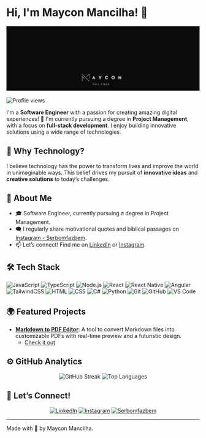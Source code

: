# Hi, I'm Maycon Mancilha! 👋

![Banner](https://raw.githubusercontent.com/mmancilha/mmancilha/main/Colorful%20Infinite%20Logo%20Design.gif)

<p align="left">
  <img src="https://komarev.com/ghpvc/?username=mmancilha&color=green" alt="Profile views" />
</p>

I'm a **Software Engineer** with a passion for creating amazing digital experiences! 🫡 I'm currently pursuing a degree in **Project Management**, with a focus on **full-stack development**. I enjoy building innovative solutions using a wide range of technologies.

## 🌟 Why Technology?

I believe technology has the power to transform lives and improve the world in unimaginable ways. This belief drives my pursuit of **innovative ideas** and **creative solutions** to today’s challenges.

## 🚀 About Me

- 🎓 Software Engineer, currently pursuing a degree in Project Management.
- 🗨️ I regularly share motivational quotes and biblical passages on [Instagram - Serbomfazbem](https://www.instagram.com/serbomfazbem/).
- 📫 Let’s connect! Find me on [LinkedIn](https://www.linkedin.com/in/mayconmancilha/) or [Instagram](https://www.instagram.com/mayconmancilha/).

## 🛠️ Tech Stack

![JavaScript](https://img.shields.io/badge/-JavaScript-05122A?style=flat&logo=javascript) 
![TypeScript](https://img.shields.io/badge/-TypeScript-05122A?style=flat&logo=typescript) 
![Node.js](https://img.shields.io/badge/-Node.js-05122A?style=flat&logo=node.js) 
![React](https://img.shields.io/badge/-React-05122A?style=flat&logo=react) 
![React Native](https://img.shields.io/badge/-React%20Native-05122A?style=flat&logo=react) 
![Angular](https://img.shields.io/badge/-Angular-05122A?style=flat&logo=angular) 
![TailwindCSS](https://img.shields.io/badge/-TailwindCSS-05122A?style=flat&logo=tailwindcss) 
![HTML](https://img.shields.io/badge/-HTML-05122A?style=flat&logo=HTML5) 
![CSS](https://img.shields.io/badge/-CSS-05122A?style=flat&logo=CSS3&logoColor=1572B6) 
![C#](https://img.shields.io/badge/-C%23-05122A?style=flat&logo=c-sharp) 
![Python](https://img.shields.io/badge/-Python-05122A?style=flat&logo=python) 
![Git](https://img.shields.io/badge/-Git-05122A?style=flat&logo=git) 
![GitHub](https://img.shields.io/badge/-GitHub-05122A?style=flat&logo=github) 
![VS Code](https://img.shields.io/badge/-VS%20Code-05122A?style=flat&logo=visual-studio-code&logoColor=007ACC)

## 🌍 Featured Projects

- **[Markdown to PDF Editor](https://github.com/mmancilha/markdown-ai-editor)**: A tool to convert Markdown files into customizable PDFs with real-time preview and a futuristic design.
  - [Check it out](https://mmancilha.github.io/markdown-ai-editor/)

## ⚙️ GitHub Analytics

<p align="center">
  <img src="https://streak-stats.demolab.com/?user=mmancilha&theme=bear&background=000&border=30A3DC&dates=FFF" alt="GitHub Streak" />
  <img src="https://github-readme-stats.vercel.app/api/top-langs/?username=mmancilha&layout=compact&theme=vision-friendly-dark" alt="Top Languages" width="400" />
</p>

## 🤝 Let’s Connect!

<p align="center">
  <a href="https://www.linkedin.com/in/mayconmancilha/"><img src="https://img.shields.io/badge/LinkedIn-0077B5?style=for-the-badge&logo=linkedin&logoColor=white" alt="LinkedIn"></a>
  <a href="https://www.instagram.com/mayconmancilha/"><img src="https://img.shields.io/badge/-Instagram-%23E4405F?style=for-the-badge&logo=instagram&logoColor=white" alt="Instagram"></a>
  <a href="https://www.instagram.com/serbomfazbem/"><img src="https://img.shields.io/badge/-Serbomfazbem-%23E4405F?style=for-the-badge&logo=instagram&logoColor=white" alt="Serbomfazbem"></a>
</p>

---

Made with 💜 by Maycon Mancilha.
